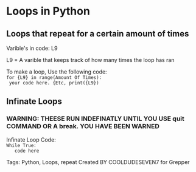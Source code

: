# Loops in Python
## Loops that repeat for a certain amount of times
Varible's in code:
L9

L9 = A varible that keeps track of how many times the loop has ran

To make a loop, Use the following code:\
`for {L9} in range(Amount Of Times):`\
 ` your code here. {Etc, print({L9})`
 ## Infinate Loops
 ### WARNING: THEESE RUN INDEFINATLY UNTIL YOU USE  quit COMMAND OR A break. YOU HAVE BEEN WARNED 
 Infinate Loop Code:\
  `While True:`\
  `   code here`


  Tags: Python, Loops, repeat
  Created BY COOLDUDESEVEN7 for Grepper
